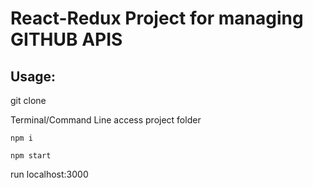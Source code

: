 # React-Redux Project for managing GITHUB APIS


## Usage:
git clone

Terminal/Command Line access project folder 

```
npm i
```
```
npm start
```
run localhost:3000